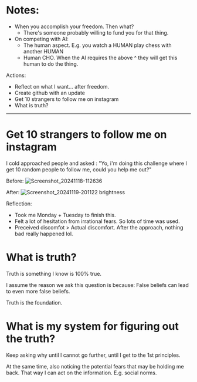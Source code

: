 # Notes:
- When you accomplish your freedom. Then what?
  - There's someone probably willing to fund you for that thing.
- On competing with AI:
  - The human aspect. E.g. you watch a HUMAN play chess with another HUMAN
  - Human CHO. When the AI requires the above ^ they will get this human to do the thing.

Actions:
- Reflect on what I want... after freedom.
- Create github with an update
- Get 10 strangers to follow me on instagram
- What is truth?

-----------

# Get 10 strangers to follow me on instagram

I cold approached people and asked : "Yo, i'm doing this challenge where I get 10 random people to follow me, could you help me out?"

Before:
![Screenshot_20241118-112636](https://github.com/user-attachments/assets/9860f41a-422b-43f4-9cd7-e2855dbb320a)

After:
![Screenshot_20241119-201122 brightness](https://github.com/user-attachments/assets/3ffc0c01-3c87-46a6-a833-d9da503f506b)

Reflection:
- Took me Monday + Tuesday to finish this.
- Felt a lot of hesitation from irrational fears. So lots of time was used.
- Preceived discomfot > Actual discomfort. After the approach, nothing bad really happened lol.

# What is truth?

Truth is something I know is 100% true.

I assume the reason we ask this question is because: False beliefs can lead to even more false beliefs.

Truth is the foundation.

# What is my system for figuring out the truth?

Keep asking why until I cannot go further, until I get to the 1st principles. 

At the same time, also noticing the potential fears that may  be holding me back. That way I can act on the information. E.g. social norms.

